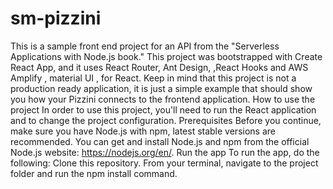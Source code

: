 # sm-pizzini
This is a sample front end project for an API from the "Serverless Applications with Node.js book." This project was bootstrapped with Create React App, and it uses React Router, Ant Design, ,React Hooks and AWS Amplify , material UI , for React.  Keep in mind that this project is not a production ready application, it is just a simple example that should show you how your Pizzini connects to the frontend application.  How to use the project In order to use this project, you'll need to run the React application and to change the project configuration.  Prerequisites Before you continue, make sure you have Node.js with npm, latest stable versions are recommended. You can get and install Node.js and npm from the official Node.js website: https://nodejs.org/en/.  Run the app To run the app, do the following:  Clone this repository. From your terminal, navigate to the project folder and run the npm install command.
